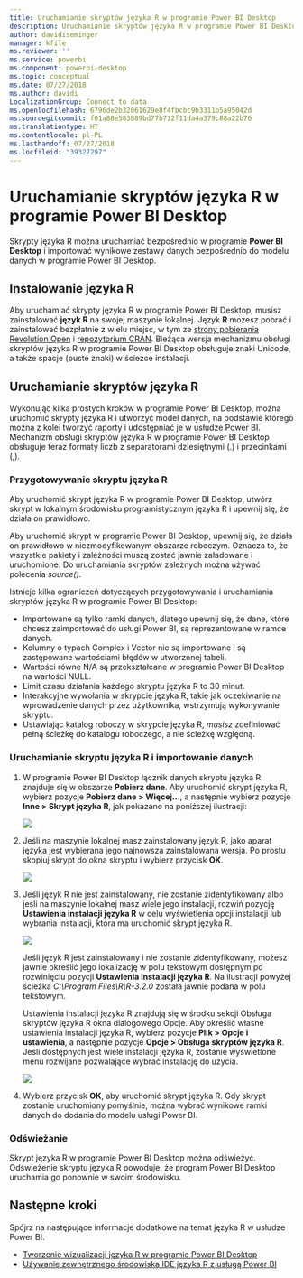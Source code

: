 ```yaml
---
title: Uruchamianie skryptów języka R w programie Power BI Desktop
description: Uruchamianie skryptów języka R w programie Power BI Desktop
author: davidiseminger
manager: kfile
ms.reviewer: ''
ms.service: powerbi
ms.component: powerbi-desktop
ms.topic: conceptual
ms.date: 07/27/2018
ms.author: davidi
LocalizationGroup: Connect to data
ms.openlocfilehash: 6796de2b32061629e8f4fbcbc9b3311b5a95042d
ms.sourcegitcommit: f01a88e583889bd77b712f11da4a379c88a22b76
ms.translationtype: HT
ms.contentlocale: pl-PL
ms.lasthandoff: 07/27/2018
ms.locfileid: "39327297"
---
```

# <a name="run-r-scripts-in-power-bi-desktop"></a>Uruchamianie skryptów języka R w programie Power BI Desktop
Skrypty języka R można uruchamiać bezpośrednio w programie **Power BI Desktop** i importować wynikowe zestawy danych bezpośrednio do modelu danych w programie Power BI Desktop.

## <a name="install-r"></a>Instalowanie języka R
Aby uruchamiać skrypty języka R w programie Power BI Desktop, musisz zainstalować **język R** na swojej maszynie lokalnej. Język **R** możesz pobrać i zainstalować bezpłatnie z wielu miejsc, w tym ze [strony pobierania Revolution Open](https://mran.revolutionanalytics.com/download/) i [repozytorium CRAN](https://cran.r-project.org/bin/windows/base/). Bieżąca wersja mechanizmu obsługi skryptów języka R w programie Power BI Desktop obsługuje znaki Unicode, a także spacje (puste znaki) w ścieżce instalacji.

## <a name="run-r-scripts"></a>Uruchamianie skryptów języka R
Wykonując kilka prostych kroków w programie Power BI Desktop, można uruchomić skrypty języka R i utworzyć model danych, na podstawie którego można z kolei tworzyć raporty i udostępniać je w usłudze Power BI. Mechanizm obsługi skryptów języka R w programie Power BI Desktop obsługuje teraz formaty liczb z separatorami dziesiętnymi (.) i przecinkami (,).

### <a name="prepare-an-r-script"></a>Przygotowywanie skryptu języka R
Aby uruchomić skrypt języka R w programie Power BI Desktop, utwórz skrypt w lokalnym środowisku programistycznym języka R i upewnij się, że działa on prawidłowo.

Aby uruchomić skrypt w programie Power BI Desktop, upewnij się, że działa on prawidłowo w niezmodyfikowanym obszarze roboczym. Oznacza to, że wszystkie pakiety i zależności muszą zostać jawnie załadowane i uruchomione. Do uruchamiania skryptów zależnych można używać polecenia *source()*.

Istnieje kilka ograniczeń dotyczących przygotowywania i uruchamiania skryptów języka R w programie Power BI Desktop:

* Importowane są tylko ramki danych, dlatego upewnij się, że dane, które chcesz zaimportować do usługi Power BI, są reprezentowane w ramce danych.
* Kolumny o typach Complex i Vector nie są importowane i są zastępowane wartościami błędów w utworzonej tabeli.
* Wartości równe N/A są przekształcane w programie Power BI Desktop na wartości NULL.
* Limit czasu działania każdego skryptu języka R to 30 minut.
* Interakcyjne wywołania w skrypcie języka R, takie jak oczekiwanie na wprowadzenie danych przez użytkownika, wstrzymują wykonywanie skryptu.
* Ustawiając katalog roboczy w skrypcie języka R, *musisz* zdefiniować pełną ścieżkę do katalogu roboczego, a nie ścieżkę względną.

### <a name="run-your-r-script-and-import-data"></a>Uruchamianie skryptu języka R i importowanie danych
1. W programie Power BI Desktop łącznik danych skryptu języka R znajduje się w obszarze **Pobierz dane**. Aby uruchomić skrypt języka R, wybierz pozycje **Pobierz dane &gt; Więcej...**, a następnie wybierz pozycje **Inne &gt; Skrypt języka R**, jak pokazano na poniższej ilustracji:
   
   ![](media/desktop-r-scripts/r-scripts-1.png)
2. Jeśli na maszynie lokalnej masz zainstalowany język R, jako aparat języka jest wybierana jego najnowsza zainstalowana wersja. Po prostu skopiuj skrypt do okna skryptu i wybierz przycisk **OK**.
   
   ![](media/desktop-r-scripts/r-scripts-2.png)
3. Jeśli język R nie jest zainstalowany, nie zostanie zidentyfikowany albo jeśli na maszynie lokalnej masz wiele jego instalacji, rozwiń pozycję **Ustawienia instalacji języka R** w celu wyświetlenia opcji instalacji lub wybrania instalacji, która ma uruchomić skrypt języka R.
   
   ![](media/desktop-r-scripts/r-scripts-3.png)
   
   Jeśli język R jest zainstalowany i nie zostanie zidentyfikowany, możesz jawnie określić jego lokalizację w polu tekstowym dostępnym po rozwinięciu pozycji **Ustawienia instalacji języka R**. Na ilustracji powyżej ścieżka *C:\Program Files\R\R-3.2.0* została jawnie podana w polu tekstowym.
   
   Ustawienia instalacji języka R znajdują się w środku sekcji Obsługa skryptów języka R okna dialogowego Opcje. Aby określić własne ustawienia instalacji języka R, wybierz pozycje **Plik > Opcje i ustawienia**, a następnie pozycje **Opcje > Obsługa skryptów języka R**. Jeśli dostępnych jest wiele instalacji języka R, zostanie wyświetlone menu rozwijane pozwalające wybrać instalację do użycia.
   
   ![](media/desktop-r-scripts/r-scripts-4.png)
4. Wybierz przycisk **OK**, aby uruchomić skrypt języka R. Gdy skrypt zostanie uruchomiony pomyślnie, można wybrać wynikowe ramki danych do dodania do modelu usługi Power BI.

### <a name="refresh"></a>Odświeżanie
Skrypt języka R w programie Power BI Desktop można odświeżyć. Odświeżenie skryptu języka R powoduje, że program Power BI Desktop uruchamia go ponownie w swoim środowisku.

## <a name="next-steps"></a>Następne kroki
Spójrz na następujące informacje dodatkowe na temat języka R w usłudze Power BI.

* [Tworzenie wizualizacji języka R w programie Power BI Desktop](desktop-r-visuals.md)
* [Używanie zewnętrznego środowiska IDE języka R z usługą Power BI](desktop-r-ide.md)

